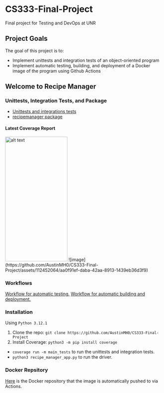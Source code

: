 # CS333-Final-Project
Final project for Testing and DevOps at UNR

## Project Goals
The goal of this project is to:
- Implement unittests and integration tests of an object-oriented program
- Implement automatic testing, building, and deployment of a Docker image of the program using Github Actions

## Welcome to Recipe Manager

### Unittests, Integration Tests, and Package
- [Unittests and integrations tests](tests)
- [recipemanager package](recipemanager)

#### Latest Coverage Report
<img src="[ur](https://github.com/AustinMH0/CS333-Final-Project/assets/112452064/aa0f91ef-daba-42aa-8913-1439eb36d3f9)l" alt="alt text" width="200" height="400">
![image](https://github.com/AustinMH0/CS333-Final-Project/assets/112452064/aa0f91ef-daba-42aa-8913-1439eb36d3f9)


### Workflows
[Workflow for automatic testing.](https://github.com/AustinMH0/CS333-Final-Project/actions/workflows/python-app.yml)
[Workflow for automatic building and deployment.](https://github.com/AustinMH0/CS333-Final-Project/actions/workflows/docker-hub.yml)


### Installation
Using `Python 3.12.1`
1) Clone the repo: `git clone https://github.com/AustinMH0/CS333-Final-Project`
2) Install Coverage: `python3 -m pip install coverage`

- `coverage run -m main_tests` to run the unittests and integration tests.
- `python3 recipe_manager_app.py` to run the driver.

### Docker Repsitory
[Here](https://hub.docker.com/repository/docker/austinmh/cs333finalproject/general) is the Docker repository that the image is automatically pushed to via Actions.
